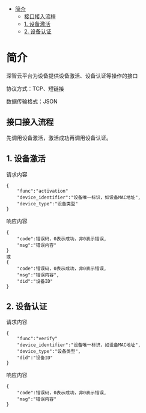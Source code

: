 - [简介](#简介)
    - [接口接入流程](#接口接入流程)
    - [1. 设备激活](#1.设备激活)
    - [2. 设备认证](#2.设备认证)
# 简介
深智云平台为设备提供设备激活、设备认证等操作的接口

协议方式：TCP、短链接

数据传输格式：JSON

## 接口接入流程
先调用设备激活，激活成功再调用设备认证。

## 1. 设备激活
请求内容

    {
        "func":"activation"
        "device_identifier":"设备唯一标识，如设备MAC地址",
        "device_type":"设备类型"
    }

响应内容

    {
        "code":错误码，0表示成功，非0表示错误,
        "msg":"错误内容"
    }
    或
    {
        "code":错误码，0表示成功，非0表示错误,
        "msg":"错误内容",
        "did":"设备ID"
    }

## 2. 设备认证
请求内容

    {
        "func":"verify"
        "device_identifier":"设备唯一标识，如设备MAC地址",
        "device_type":"设备类型",
        "did":"设备ID"
    }

响应内容

    {
        "code":错误码，0表示成功，非0表示错误,
        "msg":"错误内容"
    }
